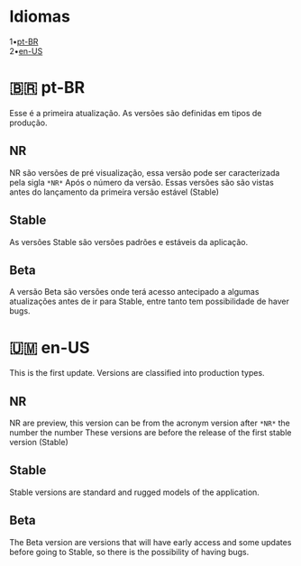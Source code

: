 # Idiomas 
1•[pt-BR](#-pt-br)
<br>
2•[en-US](#-en-us)

# 🇧🇷 pt-BR

Esse é a primeira atualização. As versões são definidas em tipos de produção.

## NR

NR são versões de pré visualização, essa versão pode ser caracterizada pela sigla `*NR*` Após o número da versão. Essas versões são são vistas antes do lançamento da primeira versão estável (Stable)

## Stable

As versões Stable são versões padrões e estáveis da aplicação.

## Beta

A versão Beta são versões onde terá acesso antecipado a algumas atualizações antes de ir para Stable, entre tanto tem possibilidade de haver bugs.

# 🇺🇲 en-US 

This is the first update. Versions are classified into production types. 

## NR 

NR are preview, this version can be from the acronym version after `*NR*` the number the number These versions are before the release of the first stable version (Stable) 

## Stable 

Stable versions are standard and rugged models of the application. 

## Beta 

The Beta version are versions that will have early access and some updates before going to Stable, so there is the possibility of having bugs.
